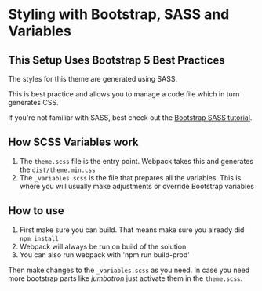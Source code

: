 ﻿# Styling with Bootstrap, SASS and Variables

## This Setup Uses Bootstrap 5 Best Practices

The styles for this theme are generated using SASS. 

This is best practice and allows you to manage a code file which in turn generates CSS. 

If you're not familiar with SASS, best check out the [Bootstrap SASS tutorial](https://getbootstrap.com/docs/5.0/customize/sass/).

## How SCSS Variables work

1. The `theme.scss` file is the entry point. Webpack takes this and generates the  `dist/theme.min.css`
1. The `_variables.scss` is the file that prepares all the variables. This is where you will usually make adjustments or override Bootstrap variables

## How to use

1. First make sure you can build. That means make sure you already did `npm install` 
1. Webpack will always be run on build of the solution 
1. You can also run webpack with 'npm run build-prod'

Then make changes to the `_variables.scss` as you need. In case you need more bootstrap parts like _jumbotron_ just activate them in the `theme.scss`.